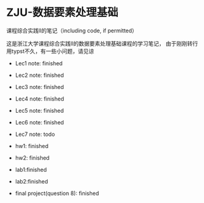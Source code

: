 # ZJU-数据要素处理基础
课程综合实践II的笔记（including code, if permitted）

这是浙江大学课程综合实践II的数据要素处理基础课程的学习笔记，
由于刚刚转行用typst不久，有一些小问题，请见谅

- Lec1 note: finished
- Lec2 note: finished
- Lec3 note: finished
- Lec4 note: finished
- Lec5 note: finished
- Lec6 note: finished
- Lec7 note: todo

- hw1: finished
- hw2: finished

- lab1:finished
- lab2:finished

- final project(question 8): finished
